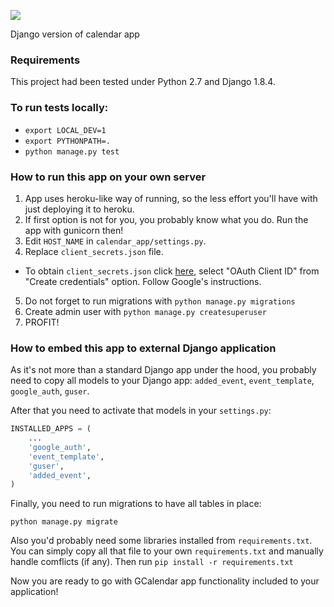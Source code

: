 ![](https://api.travis-ci.org/kiote/calendar_app.svg)

Django version of calendar app

### Requirements

This project had been tested under Python 2.7 and Django 1.8.4.

### To run tests locally:

- ```export LOCAL_DEV=1```
- ```export PYTHONPATH=.```
- ```python manage.py test```

### How to run this app on your own server

1. App uses heroku-like way of running, so the less effort you'll have with just deploying it to heroku.
2. If first option is not for you, you probably know what you do. Run the app with gunicorn then!
3. Edit `HOST_NAME` in `calendar_app/settings.py`.
4. Replace `client_secrets.json` file.
  * To obtain `client_secrets.json` click [here](https://console.developers.google.com/projectselector/apis/credentials), select "OAuth Client ID" from "Create credentials" option. Follow Google's instructions.
5. Do not forget to run migrations with `python manage.py migrations`
6. Create admin user with `python manage.py createsuperuser`
7. PROFIT!

### How to embed this app to external Django application

As it's not more than a standard Django app under the hood, you probably need to copy all models to your Django app: ```added_event```, ```event_template```, ```google_auth```, ```guser```.

After that you need to activate that models in your ```settings.py```:

```python
INSTALLED_APPS = (
    ...
    'google_auth',
    'event_template',
    'guser',
    'added_event',
)
```

Finally, you need to run migrations to have all tables in place:

```python manage.py migrate```

Also you'd probably need some libraries installed from ```requirements.txt```. You can simply copy all that file to your own ```requirements.txt``` and manually handle comflicts (if any). Then run ```pip install -r requirements.txt```

Now you are ready to go with GCalendar app functionality included to your application!
